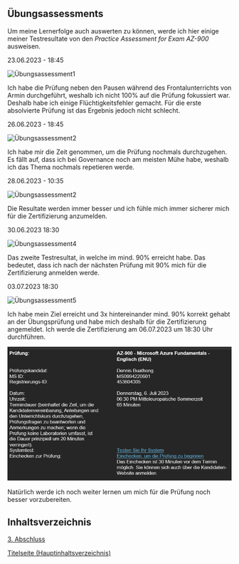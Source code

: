 ## Übungsassessments

Um meine Lernerfolge auch auswerten zu können, werde ich hier einige meiner Testresultate von den *Practice Assessment for Exam AZ-900* ausweisen.

23.06.2023 - 18:45

![Übungsassessment1](../ressources/Übungsassessments.png)

Ich habe die Prüfung neben den Pausen während des Frontalunterrichts von Armin durchgeführt, weshalb ich nicht 100% auf die Prüfung fokussiert war. Deshalb habe ich einige Flüchtigkeitsfehler gemacht. Für die erste absolvierte Prüfung ist das Ergebnis jedoch nicht schlecht.

26.06.2023 - 18:45

![Übungsassessment2](../ressources/Übungsassessments_2.png)

Ich habe mir die Zeit genommen, um die Prüfung nochmals durchzugehen. Es fällt auf, dass ich bei Governance noch am meisten Mühe habe, weshalb ich das Thema nochmals repetieren werde.

28.06.2023 - 10:35

![Übungsassessment2](../ressources/Übungsassessments_3.png)

Die Resultate werden immer besser und ich fühle mich immer sicherer mich für die Zertifizierung anzumelden.

30.06.2023 18:30

![Übungsassessment4](../ressources/Übungsassessments_4.png)

Das zweite Testresultat, in welche im mind. 90% erreicht habe. Das bedeutet, dass ich nach der nächsten Prüfung mit 90% mich für die Zertifizierung anmelden werde.

03.07.2023 18:30

![Übungsassessment5](../ressources/Übungsassessments_5.png)

Ich habe mein Ziel erreicht und 3x hintereinander mind. 90% korrekt gehabt an der Übungsprüfung und habe mich deshalb für die Zertifizierung angemeldet. Ich werde die Zertifizierung am 06.07.2023 um 18:30 Uhr durchführen.

![Anmeldung](../ressources/Zertifizierung.png)

Natürlich werde ich noch weiter lernen um mich für die Prüfung noch besser vorzubereiten.

## Inhaltsverzeichnis

[3. Abschluss](./README.md)

[Titelseite (Hauptinhaltsverzeichnis)](../README.md)